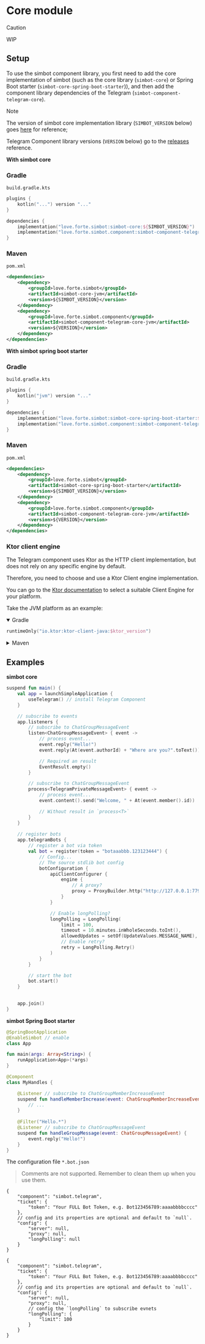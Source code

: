 # Core module

> [!caution]
> WIP

## Setup

To use the simbot component library, you first need to add the core implementation of simbot 
(such as the core library (`simbot-core`) or Spring Boot starter (`simbot-core-spring-boot-starter`)), 
and then add the component library dependencies of the Telegram (`simbot-component-telegram-core`).

> [!note]
> The version of simbot core implementation library (`SIMBOT_VERSION` below) goes [here](https://github.com/simple-robot/simpler-robot/releases) for reference;
> 
> Telegram Component library versions (`VERSION` below) go to the [releases](https://github.com/simple-robot/simbot-component-telegram/releases) reference.

**With simbot core**

### Gradle

`build.gradle.kts`

```kotlin
plugins {
    kotlin("...") version "..."
}

dependencies {
    implementation("love.forte.simbot:simbot-core:${SIMBOT_VERSION}")
    implementation("love.forte.simbot.component:simbot-component-telegram-core:$VERSION")
}
```

### Maven

`pom.xml`

```xml
<dependencies>
    <dependency>
        <groupId>love.forte.simbot</groupId>
        <artifactId>simbot-core-jvm</artifactId>
        <version>${SIMBOT_VERSION}</version>
    </dependency>
    <dependency>
        <groupId>love.forte.simbot.component</groupId>
        <artifactId>simbot-component-telegram-core-jvm</artifactId>
        <version>${VERSION}</version>
    </dependency>
</dependencies>
```

**With simbot spring boot starter**

### Gradle

`build.gradle.kts`

```kotlin
plugins {
    kotlin("jvm") version "..."
}

dependencies {
    implementation("love.forte.simbot:simbot-core-spring-boot-starter:${SIMBOT_VERSION}")
    implementation("love.forte.simbot.component:simbot-component-telegram-core:$VERSION")
}
```

### Maven

`pom.xml`

```xml
<dependencies>
    <dependency>
        <groupId>love.forte.simbot</groupId>
        <artifactId>simbot-core-spring-boot-starter</artifactId>
        <version>${SIMBOT_VERSION}</version>
    </dependency>
    <dependency>
        <groupId>love.forte.simbot.component</groupId>
        <artifactId>simbot-component-telegram-core-jvm</artifactId>
        <version>${VERSION}</version>
    </dependency>
</dependencies>
```

### Ktor client engine

The Telegram component uses Ktor as the HTTP client implementation, 
but does not rely on any specific engine by default.

Therefore, you need to choose and use a Ktor Client engine implementation.

You can go to the [Ktor documentation](https://ktor.io/docs/client-engines.html) 
to select a suitable Client Engine for your platform.

Take the JVM platform as an example:

<details open><summary>Gradle</summary>

```kotlin
runtimeOnly("io.ktor:ktor-client-java:$ktor_version")
```

</details>

<details ><summary>Maven</summary>

```xml
<dependency>
    <groupId>io.ktor</groupId>
    <artifactId>ktor-client-java-jvm</artifactId>
    <version>${ktor_version}</version>
    <scope>runtime</scope>
</dependency>
```

</details>

## Examples

**simbot core**

```Kotlin
suspend fun main() {
    val app = launchSimpleApplication { 
        useTelegram() // install Telegram Component
    }

    // subscribe to events
    app.listeners {
        // subscribe to ChatGroupMessageEvent 
        listen<ChatGroupMessageEvent> { event ->
            // process event...
            event.reply("Hello!")
            event.reply(At(event.authorId) + "Where are you?".toText())

            // Required an result
            EventResult.empty()
        }

        // subscribe to ChatGroupMessageEvent
        process<TelegramPrivateMessageEvent> { event ->
            // process event...
            event.content().send("Welcome, " + At(event.member().id))

            // Without result in `process<T>` 
        }
    }
    
    // register bots
    app.telegramBots {
        // register a bot via token
        val bot = register(token = "botaaabbb.123123444") {
            // Config...
            // The source stdlib bot config 
            botConfiguration {
                apiClientConfigurer {
                    engine {
                        // A proxy?
                        proxy = ProxyBuilder.http("http://127.0.0.1:7790")
                    }
                }

                // Enable longPolling?
                longPolling = LongPolling(
                    limit = 100,
                    timeout = 10.minutes.inWholeSeconds.toInt(),
                    allowedUpdates = setOf(UpdateValues.MESSAGE_NAME),
                    // Enable retry?
                    retry = LongPolling.Retry()
                )
            }
        }

        // start the bot
        bot.start()
    }

    
    app.join()   
}
```

**simbot Spring Boot starter**

```Kotlin
@SpringBootApplication
@EnableSimbot // enable
class App

fun main(args: Array<String>) {
    runApplication<App>(*args)
}

@Component
class MyHandles {

    @Listener // subscribe to ChatGroupMemberIncreaseEvent
    suspend fun handleMemberIncrease(event: ChatGroupMemberIncreaseEvent) {
        // ...
    }
    
    @Filter("Hello.*")
    @Listener // subscribe to ChatGroupMessageEvent
    suspend fun handleGroupMessage(event: ChatGroupMessageEvent) {
        event.reply("Hello!")
    }
}
```
The configuration file `*.bot.json`

> Comments are not supported. 
> Remember to clean them up when you use them.

```json5
{
    "component": "simbot.telegram",
    "ticket": {
        "token": "Your FULL Bot Token, e.g. Bot123456789:aaaabbbbcccc"
    },
    // config and its properties are optional and default to `null`.
    "config": {
        "server": null,
        "proxy": null,
        "longPolling": null
    }
}
```


```json5
{
    "component": "simbot.telegram",
    "ticket": {
        "token": "Your FULL Bot Token, e.g. Bot123456789:aaaabbbbcccc"
    },
    // config and its properties are optional and default to `null`.
    "config": {
        "server": null,
        "proxy": null,
        // config the `longPolling` to subscribe evnets
        "longPolling": {
            "limit": 100
        }
    }
}
```

